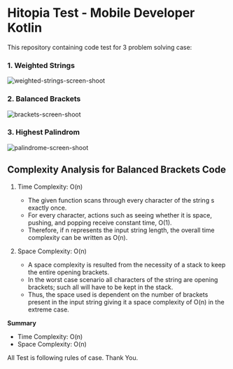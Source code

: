 # Hitopia Test - Mobile Developer Kotlin

This repository containing code test for 3 problem solving case:

### 1. Weighted Strings

![weighted-strings-screen-shoot](https://github.com/user-attachments/assets/ea3241bc-b564-4fc0-89c1-3bfa68bebe34)
   
### 2. Balanced Brackets

![brackets-screen-shoot](https://github.com/user-attachments/assets/24b3e02d-2c9a-492c-a93d-787abb76118d)
   
### 3. Highest Palindrom

![palindrome-screen-shoot](https://github.com/user-attachments/assets/1bc703c2-1093-43d6-9729-26cdc8e62402)

## Complexity Analysis for Balanced Brackets Code

1. Time Complexity: O(n)

   * The given function scans through every character of the string s exactly once.
   * For every character, actions such as seeing whether it is space, pushing, and popping receive constant time, O(1).
   * Therefore, if n represents the input string length, the overall time complexity can be written as O(n).

2. Space Complexity: O(n)

   * A space complexity is resulted from the necessity of a stack to keep the entire opening brackets.
   * In the worst case scenario all characters of the string are opening brackets; such all will have to be kept in the stack.
   * Thus, the space used is dependent on the number of brackets present in the input string giving it a space complexity of O(n) in the extreme case.

**Summary**
* Time Complexity: O(n)
* Space Complexity: O(n)


All Test is following rules of case. Thank You.
